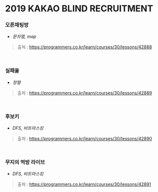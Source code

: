 # 2019 KAKAO BLIND RECRUITMENT

### 오픈채팅방
* *문자열, map*  
> 출처 : https://programmers.co.kr/learn/courses/30/lessons/42888
<br>

### 실패율
* *정렬*  
> 출처 : https://programmers.co.kr/learn/courses/30/lessons/42889

<br>

### 후보키
* *DFS, 비트마스킹*  
> 출처 : https://programmers.co.kr/learn/courses/30/lessons/42890

<br>

### 무지의 먹방 라이브
* *DFS, 비트마스킹*  
> 출처 : https://programmers.co.kr/learn/courses/30/lessons/42891

<br>